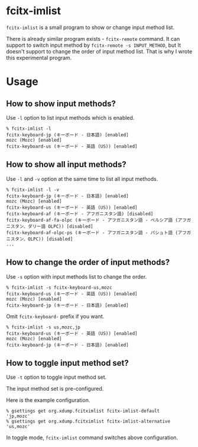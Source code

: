 # fcitx-imlist

`fcitx-imlist` is a small program to show or change input method list.

There is already similar program exists - `fcitx-remote` command.
It can support to switch input method by `fcitx-remote -s INPUT_METHOD`,
but It doesn't support to change the order of input method list.
That is why I wrote this experimental program.

# Usage

## How to show input methods?

Use `-l` option to list input methods which is enabled.

    % fcitx-imlist -l
    fcitx-keyboard-jp (キーボード - 日本語) [enabled]
    mozc (Mozc) [enabled]
    fcitx-keyboard-us (キーボード - 英語 (US)) [enabled]

## How to show all input methods?

Use `-l` and `-v` option at the same time to list all input methods.

    % fcitx-imlist -l -v
    fcitx-keyboard-jp (キーボード - 日本語) [enabled]
    mozc (Mozc) [enabled]
    fcitx-keyboard-us (キーボード - 英語 (US)) [enabled]
    fcitx-keyboard-af (キーボード - アフガニスタン語) [disabled]
    fcitx-keyboard-af-fa-olpc (キーボード - アフガニスタン語 - ペルシア語 (アフガニスタン、ダリー語 OLPC)) [disabled]
    fcitx-keyboard-af-olpc-ps (キーボード - アフガニスタン語 - パシュト語 (アフガニスタン、OLPC)) [disabled]
    ...

## How to change the order of input methods?

Use `-s` option with input methods list to change the order.

    % fcitx-imlist -s fcitx-keyboard-us,mozc
    fcitx-keyboard-us (キーボード - 英語 (US)) [enabled]
    mozc (Mozc) [enabled]
    fcitx-keyboard-jp (キーボード - 日本語) [enabled]

Omit `fcitx-keyboard-` prefix if you want.

    % fcitx-imlist -s us,mozc,jp
    fcitx-keyboard-us (キーボード - 英語 (US)) [enabled]
    mozc (Mozc) [enabled]
    fcitx-keyboard-jp (キーボード - 日本語) [enabled]

## How to toggle input method set?

Use `-t` option to toggle input method set.

The input method set is pre-configured.

Here is the example configuration.

    % gsettings get org.xdump.fcitximlist fcitx-imlist-default
    'jp,mozc'
    % gsettings get org.xdump.fcitximlist fcitx-imlist-alternative
    'us,mozc'

In toggle mode, `fcitx-imlist` command switches above configuration.
